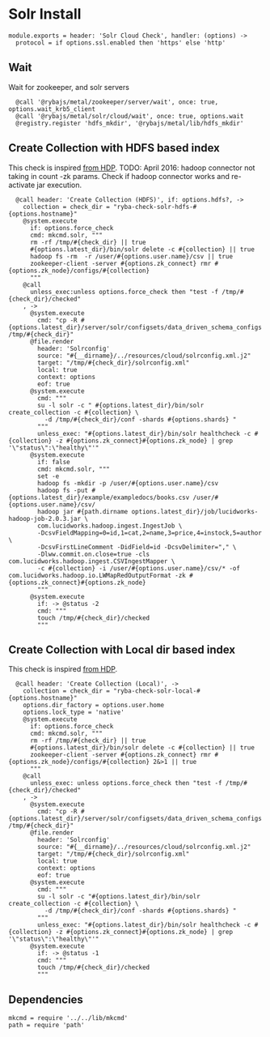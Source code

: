 
# Solr Install

    module.exports = header: 'Solr Cloud Check', handler: (options) ->
      protocol = if options.ssl.enabled then 'https' else 'http'

## Wait
Wait for zookeeper, and solr servers

      @call '@rybajs/metal/zookeeper/server/wait', once: true, options.wait_krb5_client
      @call '@rybajs/metal/solr/cloud/wait', once: true, options.wait
      @registry.register 'hdfs_mkdir', '@rybajs/metal/lib/hdfs_mkdir'

## Create Collection with HDFS based index
This check is inspired [from HDP][search-hdp].
TODO: April 2016: hadoop connector not taking in count -zk params.
Check if hadoop connector works and re-activate jar execution.

      @call header: 'Create Collection (HDFS)', if: options.hdfs?, ->
        collection = check_dir = "ryba-check-solr-hdfs-#{options.hostname}"
        @system.execute
          if: options.force_check
          cmd: mkcmd.solr, """
          rm -rf /tmp/#{check_dir} || true
          #{options.latest_dir}/bin/solr delete -c #{collection} || true
          hadoop fs -rm  -r /user/#{options.user.name}/csv || true
          zookeeper-client -server #{options.zk_connect} rmr #{options.zk_node}/configs/#{collection}
          """
        @call
          unless_exec:unless options.force_check then "test -f /tmp/#{check_dir}/checked"
        , ->
          @system.execute
            cmd: "cp -R #{options.latest_dir}/server/solr/configsets/data_driven_schema_configs /tmp/#{check_dir}"
          @file.render
            header: 'Solrconfig'
            source: "#{__dirname}/../resources/cloud/solrconfig.xml.j2"
            target: "/tmp/#{check_dir}/solrconfig.xml"
            local: true
            context: options
            eof: true
          @system.execute
            cmd: """
            su -l solr -c " #{options.latest_dir}/bin/solr create_collection -c #{collection} \
              -d /tmp/#{check_dir}/conf -shards #{options.shards} "
            """
            unless_exec: "#{options.latest_dir}/bin/solr healthcheck -c #{collection} -z #{options.zk_connect}#{options.zk_node} | grep '\"status\":\"healthy\"'"
          @system.execute
            if: false
            cmd: mkcmd.solr, """
            set -e
            hadoop fs -mkdir -p /user/#{options.user.name}/csv
            hadoop fs -put #{options.latest_dir}/example/exampledocs/books.csv /user/#{options.user.name}/csv/
            hadoop jar #{path.dirname options.latest_dir}/job/lucidworks-hadoop-job-2.0.3.jar \
            com.lucidworks.hadoop.ingest.IngestJob \
            -DcsvFieldMapping=0=id,1=cat,2=name,3=price,4=instock,5=author \
            -DcsvFirstLineComment -DidField=id -DcsvDelimiter="," \
            -Dlww.commit.on.close=true -cls com.lucidworks.hadoop.ingest.CSVIngestMapper \
            -c #{collection} -i /user/#{options.user.name}/csv/* -of com.lucidworks.hadoop.io.LWMapRedOutputFormat -zk #{options.zk_connect}#{options.zk_node}
            """
          @system.execute
            if: -> @status -2
            cmd: """
            touch /tmp/#{check_dir}/checked
            """

## Create Collection with Local dir based index
This check is inspired [from HDP][search-hdp].

      @call header: 'Create Collection (Local)', ->
        collection = check_dir = "ryba-check-solr-local-#{options.hostname}"
        options.dir_factory = options.user.home
        options.lock_type = 'native'
        @system.execute
          if: options.force_check
          cmd: mkcmd.solr, """
          rm -rf /tmp/#{check_dir} || true
          #{options.latest_dir}/bin/solr delete -c #{collection} || true
          zookeeper-client -server #{options.zk_connect} rmr #{options.zk_node}/configs/#{collection} 2&>1 || true
          """
        @call
          unless_exec: unless options.force_check then "test -f /tmp/#{check_dir}/checked"
        , ->
          @system.execute
            cmd: "cp -R #{options.latest_dir}/server/solr/configsets/data_driven_schema_configs /tmp/#{check_dir}"
          @file.render
            header: 'Solrconfig'
            source: "#{__dirname}/../resources/cloud/solrconfig.xml.j2"
            target: "/tmp/#{check_dir}/solrconfig.xml"
            local: true
            context: options
            eof: true
          @system.execute
            cmd: """
            su -l solr -c "#{options.latest_dir}/bin/solr create_collection -c #{collection} \
              -d /tmp/#{check_dir}/conf -shards #{options.shards} "
            """
            unless_exec: "#{options.latest_dir}/bin/solr healthcheck -c #{collection} -z #{options.zk_connect}#{options.zk_node} | grep '\"status\":\"healthy\"'"
          @system.execute
            if: -> @status -1
            cmd: """
            touch /tmp/#{check_dir}/checked
            """

## Dependencies

    mkcmd = require '../../lib/mkcmd'
    path = require 'path'

[search-hdp]:(http://fr.hortonworks.com/hadoop-tutorial/searching-data-solr/)
